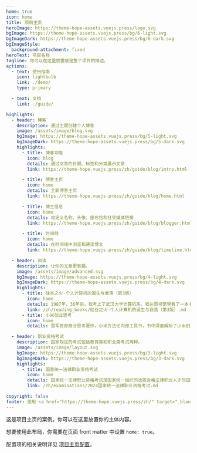 ```yaml
---
home: true
icon: home
title: 项目主页
heroImage: https://theme-hope-assets.vuejs.press/logo.svg
bgImage: https://theme-hope-assets.vuejs.press/bg/6-light.svg
bgImageDark: https://theme-hope-assets.vuejs.press/bg/6-dark.svg
bgImageStyle:
  background-attachment: fixed
heroText: 项目名称
tagline: 你可以在这里放置或是整个项目的描述。
actions:
  - text: 使用指南
    icon: lightbulb
    link: ./demo/
    type: primary

  - text: 文档
    link: ./guide/

highlights:
  - header: 博客
    description: 通过主题创建个人博客
    image: /assets/image/blog.svg
    bgImage: https://theme-hope-assets.vuejs.press/bg/5-light.svg
    bgImageDark: https://theme-hope-assets.vuejs.press/bg/5-dark.svg
    highlights:
      - title: 博客功能
        icon: blog
        details: 通过文章的日期、标签和分类展示文章
        link: https://theme-hope.vuejs.press/zh/guide/blog/intro.html

      - title: 博客主页
        icon: home
        details: 全新博客主页
        link: https://theme-hope.vuejs.press/zh/guide/blog/home.html

      - title: 博主信息
        icon: home
        details: 自定义名称、头像、座右铭和社交媒体链接
        link: https://theme-hope.vuejs.press/zh/guide/blog/blogger.html

      - title: 时间线
        icon: home
        details: 在时间线中浏览和通读博文
        link: https://theme-hope.vuejs.press/zh/guide/blog/timeline.html

  - header: 阅读
    description: 让你的文章更有趣。
    image: /assets/image/advanced.svg
    bgImage: https://theme-hope-assets.vuejs.press/bg/4-light.svg
    bgImageDark: https://theme-hope-assets.vuejs.press/bg/4-dark.svg
    highlights:
      - title: 硅谷之火-个人计算机的诞生与衰落（第3版）
        icon: home
        details: 1987年，36年前，我考上了武汉大学计算机系。我在图书馆里看了一本书，《硅谷之火》，建立了自己一生的梦想。看完这本书后，我热血沸腾，激动得睡不着觉。当天晚上，星光很亮，我在武大操场上，走了一圈又一圈，走了整整一夜。我心里有团火：我要创办一家伟大的公司。梦想之火，在我心里彻底点燃了。但是，一个大一新生，一个刚从县城出来的年轻人，什么也不会，什么也没有，就想创办一家伟大的公司，谈何容易！这么离谱的梦想，该如何实现呢？我完全理不清头绪，干脆就不想了，还是先把书读好。
        link: /zh/reading_books/硅谷之火-个人计算机的诞生与衰落（第3版）.md
      - title: 小米创业思考
        icon: home
        details: 雷军首部商业思考著作，小米方法论内部工具书，书中深度解析了小米创业历程、小米方法论总结和实战案例。

  - header: 职业资格考试
    description: 国家规定的考试包括教育类和职业类考试两种。
    image: /assets/image/layout.svg
    bgImage: https://theme-hope-assets.vuejs.press/bg/3-light.svg
    bgImageDark: https://theme-hope-assets.vuejs.press/bg/3-dark.svg
    highlights:
      - title: 国家统一法律职业资格考试
        icon: home
        details: 国家统一法律职业资格考试是国家统一组织的选拔合格法律职业人才的国家考试。<br>初任法官、初任检察官，申请律师执业、公证员执业和初次担任法律类仲裁员，以及行政机关中初次从事行政处罚决定审核、行政复议、行政裁决、法律顾问的公务员，应当通过国家统一法律职业资格考试，取得法律职业资格。
        link: /zh/examinations/2024国家统一法律职业资格考试.md

copyright: false
footer: 使用 <a href="https://theme-hope.vuejs.press/zh/" target="_blank">VuePress Theme Hope</a> 主题 | MIT 协议, 版权所有 © 2019-至今 Mr.Hope
---
```


这是项目主页的案例。你可以在这里放置你的主体内容。

想要使用此布局，你需要在页面 front matter 中设置 `home: true`。

配置项的相关说明详见 [项目主页配置](https://theme-hope.vuejs.press/zh/guide/layout/home/)。
